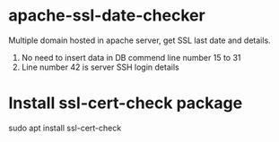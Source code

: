 # apache-ssl-date-checker
Multiple domain hosted in apache server, get SSL last date and details.
1. No need to insert data in DB commend line number 15 to 31
2. Line number 42 is server SSH login details
 
# Install ssl-cert-check package
sudo apt install ssl-cert-check


